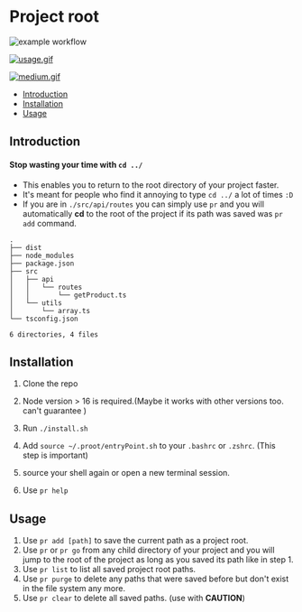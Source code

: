 # Project root

![example workflow](https://github.com/magdyamr542/project-root/actions/workflows/doBuild.yaml/badge.svg)

[![usage.gif](https://s10.gifyu.com/images/usage.gif)](https://gifyu.com/image/SS7Df)

[![medium.gif](https://s10.gifyu.com/images/medium.gif)](https://gifyu.com/image/SS7eL)

- [Introduction](#introduction)
- [Installation](#installation)
- [Usage](#usage)

## Introduction

#### Stop wasting your time with `cd ../`

- This enables you to return to the root directory of your project faster.
- It's meant for people who find it annoying to type `cd ../` a lot of times `:D`
- If you are in `./src/api/routes` you can simply use `pr` and you will automatically **cd** to the root of the project if its path was saved was `pr add` command.

```
.
├── dist
├── node_modules
├── package.json
├── src
│   ├── api
│   │   └── routes
│   │       └── getProduct.ts
│   └── utils
│       └── array.ts
└── tsconfig.json

6 directories, 4 files
```

## Installation

1. Clone the repo
1. Node version > 16 is required.(Maybe it works with other versions too. can't guarantee )

1. Run `./install.sh`
1. Add `source ~/.proot/entryPoint.sh` to your `.bashrc` or `.zshrc`. (This step is important)
1. source your shell again or open a new terminal session.
1. Use `pr help`

## Usage

1. Use `pr add [path]` to save the current path as a project root.
1. Use `pr` or `pr go` from any child directory of your project and you will jump to the root of the project as long as you saved its path like in step 1.
1. Use `pr list` to list all saved project root paths.
1. Use `pr purge` to delete any paths that were saved before but don't exist in the file system any more.
1. Use `pr clear` to delete all saved paths. (use with **CAUTION**)
